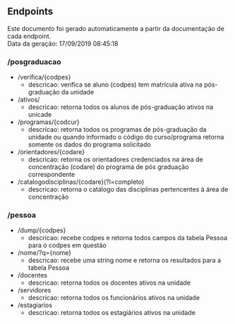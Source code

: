 ## Endpoints

Este documento foi gerado automaticamente a partir da documentação de cada endpoint.\
Data da geração: 17/09/2019 08:45:18

### /posgraduacao

  * /verifica/{codpes}
    * descricao: verifica se aluno (codpes) tem matrícula ativa na pós-graduação da unidade
  * /ativos/
    * descricao: retorna todos os alunos de pós-graduação ativos na unicade
  * /programas/{codcur}
    * descricao: retorna todos os programas de pós-graduação da unidade ou quando informado o código do curso/programa retorna somente os dados do programa solicitado
  * /orientadores/{codare}
    * descricao: retorna os orientadores credenciados na área de concentração (codare) do programa de pós graduação correspondente
  * /catalogodisciplinas/{codare}(?l=completo)
    * descricao: retorna o catálogo das disciplinas pertencentes à área de concentração

### /pessoa

  * /dump/{codpes}
    * descricao: recebe codpes e retorna todos campos da tabela Pessoa para o codpes em questão
  * /nome/?q={nome}
    * descricao: recebe uma string nome e retorna os resultados para a tabela Pessoa
  * /docentes
    * descricao: retorna todos os docentes ativos na unidade
  * /servidores
    * descricao: retorna todos os funcionários ativos na unidade
  * /estagiarios
    * descricao: retorna todos os estagiários ativos na unidade


